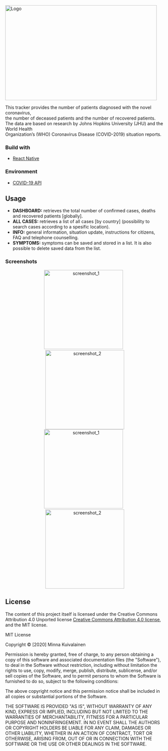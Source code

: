 <img src="https://i.imgur.com/sjkuJF2.png" alt="Logo" width="480" height="300">
<p>This tracker provides the number of patients diagnosed with the novel coronavirus, 
<br>the number of deceased patients and the number of recovered patients. 
<br>The data are based on research by Johns Hopkins University (JHU) and the World Health 
<br>Organization’s (WHO) Coronavirus Disease (COVID-2019) situation reports.</p>

### Build with
* [React Native](https://reactnative.dev/)

### Environment
* [COVID-19 API](https://covid19api.com/)

## Usage
* <b>DASHBOARD:</b> retrieves the total number of confirmed cases, deaths and recovered patients [globally].
* <b>ALL CASES:</b> retrieves a list of all cases [by country] (possibility to search cases according to a spesific location).
* <b>INFO:</b> general information, situation update, instructions for citizens, FAQ and telephone counselling.
* <b>SYMPTOMS:</b> symptoms can be saved and stored in a list. It is also possible to delete saved data from the list.

### Screenshots
<p align="center">
<img src="https://i.imgur.com/mmrIJKc.jpg" width="250" title="screenshot_1"> &nbsp; <img src="https://i.imgur.com/kqY0AA5.jpg" width="250" alt="screenshot_2">
<br><img src="https://i.imgur.com/MX4Ip3H.jpg" width="250" title="screenshot_1"> &nbsp; <img src="https://i.imgur.com/hZ8eDys.jpg" width="250" alt="screenshot_2">

## License

The content of this project itself is licensed under the Creative Commons Attribution 4.0 Unported license [Creative Commons Attribution 4.0 license](https://creativecommons.org/licenses/by/4.0/legalcode), and the MIT license.

MIT License

Copyright © [2020] Minna Kuivalainen

Permission is hereby granted, free of charge, to any person obtaining a copy
of this software and associated documentation files (the "Software"), to deal
in the Software without restriction, including without limitation the rights
to use, copy, modify, merge, publish, distribute, sublicense, and/or sell
copies of the Software, and to permit persons to whom the Software is
furnished to do so, subject to the following conditions:

The above copyright notice and this permission notice shall be included in all
copies or substantial portions of the Software.

THE SOFTWARE IS PROVIDED "AS IS", WITHOUT WARRANTY OF ANY KIND, EXPRESS OR
IMPLIED, INCLUDING BUT NOT LIMITED TO THE WARRANTIES OF MERCHANTABILITY,
FITNESS FOR A PARTICULAR PURPOSE AND NONINFRINGEMENT. IN NO EVENT SHALL THE
AUTHORS OR COPYRIGHT HOLDERS BE LIABLE FOR ANY CLAIM, DAMAGES OR OTHER
LIABILITY, WHETHER IN AN ACTION OF CONTRACT, TORT OR OTHERWISE, ARISING FROM,
OUT OF OR IN CONNECTION WITH THE SOFTWARE OR THE USE OR OTHER DEALINGS IN THE
SOFTWARE.
